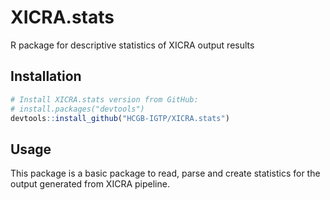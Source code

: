 # XICRA.stats
R package for descriptive statistics of XICRA output results


## Installation 

```R
# Install XICRA.stats version from GitHub:
# install.packages("devtools")
devtools::install_github("HCGB-IGTP/XICRA.stats")
```

## Usage 

This package is a basic package to read, parse and create statistics for the output generated from XICRA pipeline.
